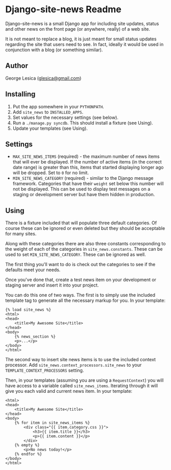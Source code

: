 Django-site-news Readme
=======================
Django-site-news is a small Django app for including site updates, status and
other news on the front page (or anywhere, really) of a web site.

It is not meant to replace a blog, it is just meant for small status updates 
regarding the site that users need to see. In fact, ideally it would be 
used in conjunction with a blog (or something similar).

Author
------
George Lesica
(<glesica@gmail.com>)

Installing
----------
  1. Put the app somewhere in your `PYTHONPATH`.
  2. Add `site_news` to `INSTALLED_APPS`.
  3. Set values for the necessary settings (see below).
  4. Run a `./manage.py syncdb`. This should install a fixture (see Using).
  5. Update your templates (see Using).

Settings
--------
  * `MAX_SITE_NEWS_ITEMS` (required) - the maximum number of news items that 
    will ever be displayed. If the number of active items (in the correct date 
    range) is greater than this, items that started displaying longer ago will 
    be dropped. Set to `0` for no limit.
  * `MIN_SITE_NEWS_CATEGORY` (required) - similar to the Django message 
    framework. Categories that have their `weight` set below this number will 
    not be displayed. This can be used to display test messages on a staging 
    or development server but have them hidden in production.

Using
-----
There is a fixture included that will populate three default categories. Of 
course these can be ignored or even deleted but they should be acceptable for 
many sites.

Along with these categories there are also three constants corresponding to 
the weight of each of the categories in `site_news.constants`. These can be 
used to set `MIN_SITE_NEWS_CATEGORY`. These can be ignored as well.

The first thing you'll want to do is check out the categories to see if the 
defaults meet your needs.

Once you've done that, create a test news item on your development or staging 
server and insert it into your project.

You can do this one of two ways. The first is to simply use the included 
template tag to generate all the necessary markup for you. In your template:

    {% load site_news %}
    <html>
    <head>
        <title>My Awesome Site</title>
    </head>
    <body>
        {% news_section %}
        <p>...</p>
    </body>
    </html>

The second way to insert site news items is to use the included context 
processor. Add `site_news.context_processors.site_news` to your 
`TEMPLATE_CONTEXT_PROCESSORS` setting.

Then, in your templates (assuming you are using a `RequestContext`) you 
will have access to a variable called `site_news_items`. Iterating through 
it will give you each valid and current news item. In your template:

    <html>
    <head>
        <title>My Awesome Site</title>
    </head>
    <body>
        {% for item in site_news_items %}
            <div class="{{ item.category.css }}">
                <h3>{{ item.title }}</h3>
                <p>{{ item.content }}</p>
            </div>
        {% empty %}
            <p>No news today!</p>
        {% endfor %}
    </body>
    </html>
